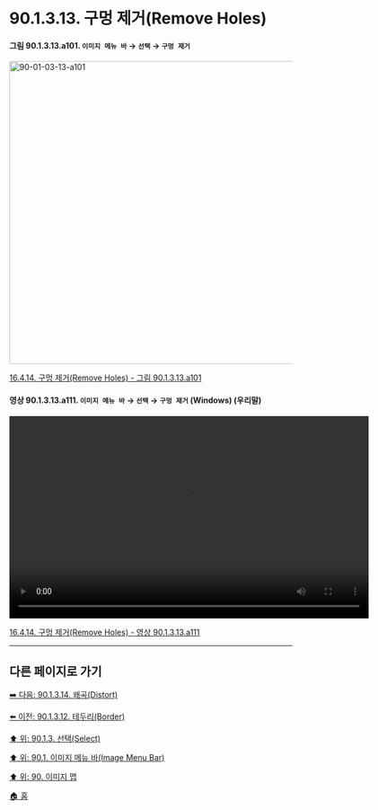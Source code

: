 # 90.1.3.13. 구멍 제거(Remove Holes)

<a id="90-01-03-13-a101"></a>

#### 그림 90.1.3.13.a101. `이미지 메뉴 바` → `선택` → `구멍 제거`
<img width="934" height="539" alt="90-01-03-13-a101" src="https://github.com/user-attachments/assets/123a3f7a-e5a2-4ff3-8a16-90896821fc78" />

[16.4.14. 구멍 제거(Remove Holes) - 그림 90.1.3.13.a101](./16-04-14-remove-holes.md#90-01-03-13-a101)

<a id="90-01-03-13-a111"></a>

#### 영상 90.1.3.13.a111. `이미지 메뉴 바` → `선택` → `구멍 제거` (Windows) (우리말)
<video controls="controls" width="640" height="360" src="https://github.com/user-attachments/assets/baceee0a-1ea4-4084-8700-343650c5c9f9"></video>

[16.4.14. 구멍 제거(Remove Holes) - 영상 90.1.3.13.a111](./16-04-14-remove-holes.md#90-01-03-13-a111)

***

## 다른 페이지로 가기

[➡️ 다음: 90.1.3.14. 왜곡(Distort)](./90-01-03-14-distort.md)

[⬅️ 이전: 90.1.3.12. 테두리(Border)](./90-01-03-12-border.md)

[⬆️ 위: 90.1.3. 선택(Select)](./90-01-03-00-select.md)

[⬆️ 위: 90.1. 이미지 메뉴 바(Image Menu Bar)](./90-01-00-image-menu-bar.md)

[⬆️ 위: 90. 이미지 맵](./90-00-image-map.md)

[🏠 홈](./00-home.md)
